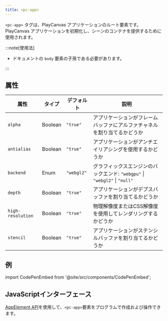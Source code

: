 ```yaml
---
title: <pc-app>
---
```


`<pc-app>` タグは、PlayCanvas アプリケーションのルート要素です。PlayCanvas アプリケーションを初期化し、シーンのコンテナを提供するために使用されます。

:::note[使用法]

* ドキュメントの `body` 要素の子孫である必要があります。

:::

## 属性

<div className="attribute-table">

| 属性 | タイプ | デフォルト | 説明 |
| --- | --- | --- | --- |
| `alpha` | Boolean | `"true"` | アプリケーションがフレームバッファにアルファチャネルを割り当てるかどうか |
| `antialias` | Boolean | `"true"` | アプリケーションがアンチエイリアシングを使用するかどうか |
| `backend` | Enum | `"webgl2"` | グラフィックスエンジンのバックエンド: `"webgpu"` \| `"webgl2"` \| `"null"` |
| `depth` | Boolean | `"true"` | アプリケーションがデプスバッファを割り当てるかどうか |
| `high-resolution` | Boolean | `"true"` | 物理解像度またはCSS解像度を使用してレンダリングするかどうか |
| `stencil` | Boolean | `"true"` | アプリケーションがステンシルバッファを割り当てるかどうか |

</div>

## 例

import CodePenEmbed from '@site/src/components/CodePenEmbed';

<CodePenEmbed id="JoPvXjO" title="<pc-app> の例" />

## JavaScriptインターフェース

[AppElement API](https://api.playcanvas.com/web-components/classes/AppElement.html)を使用して、`<pc-app>`要素をプログラムで作成および操作できます。
